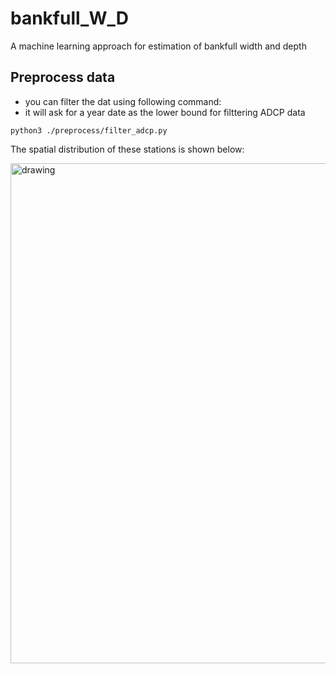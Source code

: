 # bankfull_W_D
A machine learning approach for estimation of bankfull width and depth

## Preprocess data
- you can filter the dat using following command:
- it will ask for a year date as the lower bound for filttering ADCP data

```shell
python3 ./preprocess/filter_adcp.py
```
The spatial distribution of these stations is shown below:

<img src="https://github.com/arashmodrad/bankfull_W_D/images/raw/main/stations.png" alt="drawing" width="800"/>
